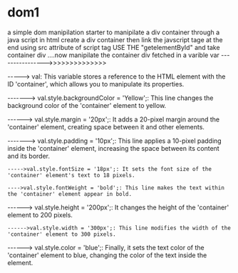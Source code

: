 # dom1
a simple dom manipilation starter to manipilate a div container through a java script
in html create a div container then link the javscript tage at the end using src attribute
of script tag
USE THE "getelementById" and take container div ....now manipilate the container div fetched in a varible var
---------------->>>>>>>>>>>>>>


   -----> val: This variable stores a reference to the HTML element with the ID 'container', which allows you to manipulate its properties.

  ------->  val.style.backgroundColor = 'Yellow';: This line changes the background color of the 'container' element to yellow.

   ------> val.style.margin = '20px';: It adds a 20-pixel margin around the 'container' element, creating space between it and other elements.

   -------> val.style.padding = '10px';: This line applies a 10-pixel padding inside the 'container' element, increasing the space between its content and its border.

    ----->val.style.fontSize = '18px';: It sets the font size of the 'container' element's text to 18 pixels.

    ---->val.style.fontWeight = 'bold';: This line makes the text within the 'container' element appear in bold.

   ------> val.style.height = '200px';: It changes the height of the 'container' element to 200 pixels.

    ------>val.style.width = '300px';: This line modifies the width of the 'container' element to 300 pixels.

   ------> val.style.color = 'blue';: Finally, it sets the text color of the 'container' element to blue, changing the color of the text inside the element.
